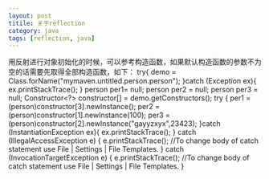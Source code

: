 ```yaml
---
layout: post
titile: 关于reflection
category: java
tags: [reflection, java]
---
```

用反射进行对象初始化的时候，可以参考构造函数，如果默认构造函数的参数不为空的话需要先取得全部构造函数，如下：
    try{
        demo = Class.forName("mymaven.untitled.person.person");
        }catch (Exception ex){
            ex.printStackTrace();
        }
        person per1= null;
        person per2 = null;
        person per3  = null;
        Constructor<?> constructor[] = demo.getConstructors();
        try {
            per1 = (person)constructor[3].newInstance();
            per2 = (person)constructor[1].newInstance(100);
            per3 = (person)constructor[2].newInstance("gayyzxyx",23423);
        }catch (InstantiationException ex){
            ex.printStackTrace();
        } catch (IllegalAccessException e) {
            e.printStackTrace();  //To change body of catch statement use File | Settings | File Templates.
        } catch (InvocationTargetException e) {
            e.printStackTrace();  //To change body of catch statement use File | Settings | File Templates.
        }
